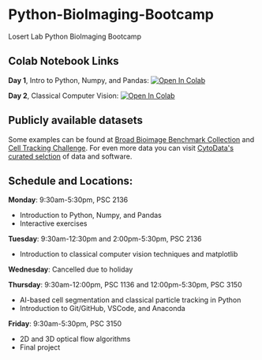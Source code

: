 # Python-BioImaging-Bootcamp
Losert Lab Python BioImaging Bootcamp

## Colab Notebook Links
**Day 1**, Intro to Python, Numpy, and Pandas: [![Open In Colab](https://colab.research.google.com/assets/colab-badge.svg)](https://colab.research.google.com/drive/1KnOCil9uHsmN0S6ubkyp_ubCHLi3WDv7?usp=sharing)

**Day 2**, Classical Computer Vision: [![Open In Colab](https://colab.research.google.com/assets/colab-badge.svg)](https://colab.research.google.com/drive/1WreOYCftQzIDT_t93DSNiQUpeYHVP_f-?usp=sharing)

## Publicly available datasets
Some examples can be found at [Broad Bioimage Benchmark Collection](https://bbbc.broadinstitute.org/) and [Cell Tracking Challenge](https://celltrackingchallenge.net/2d-datasets/). For even more data you can visit [CytoData's curated selction](https://github.com/cytodata/awesome-cytodata) of data and software.

## Schedule and Locations:

**Monday**: 9:30am-5:30pm, PSC 2136

- Introduction to Python, Numpy, and Pandas
- Interactive exercises

**Tuesday**: 9:30am-12:30pm and 2:00pm-5:30pm, PSC 2136

- Introduction to classical computer vision techniques and matplotlib

**Wednesday**: Cancelled due to holiday

**Thursday**: 9:30am-12:00pm, PSC 1136 and 12:00pm-5:30pm, PSC 3150

- AI-based cell segmentation and classical particle tracking in Python
- Introduction to Git/GitHub, VSCode, and Anaconda

**Friday**: 9:30am-5:30pm, PSC 3150

- 2D and 3D optical flow algorithms
- Final project
